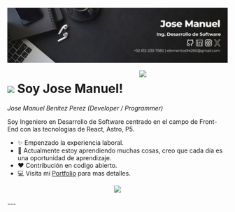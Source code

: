 <!--Banner-->
![Kiran1689 Banner Image](https://github.com/RespawnPoppa/RespawnPoppa/blob/main/Banner%20jm.jpg)

<div>
  <img align="right" width="40%" src="https://owlbertsio-resized.s3.amazonaws.com/Popper.psd.full.png">
</div>

<!--Header Name-->
# <img src="https://emojis.slackmojis.com/emojis/images/1531849430/4246/blob-sunglasses.gif?1531849430" width="30"/> Soy Jose Manuel!
*Jose Manuel Benitez Perez (Developer / Programmer)*
<br /> 

<!--Start Intro-->               
<p align="left">Soy Ingeniero en Desarrollo de Software centrado en el campo de Front-End con las tecnologias de React, Astro, P5. </p>

- ✨ Empenzado la experiencia laboral.
- 🌱 Actualmente estoy aprendiendo muchas cosas, creo que cada día es una oportunidad de aprendizaje.
- ❤ Contribución en codigo abierto.
- 💻 Visita mi [Portfolio]() para mas detalles.
<!--End Intro-->


<!--Contact Section--> 

<p align="center">
  <a href="https://skillicons.dev">
    <img src="https://skillicons.dev/icons?i=git,kubernetes,docker,c,vim" />
  </a>
</p>
---
